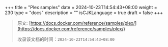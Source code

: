 +++
title = "Plex samples"
date = 2024-10-23T14:54:43+08:00
weight = 230
type = "docs"
description = ""
isCJKLanguage = true
draft = false
+++

> 原文: [https://docs.docker.com/reference/samples/plex/](https://docs.docker.com/reference/samples/plex/)
>
> 收录该文档的时间：`2024-10-23T14:54:43+08:00`
